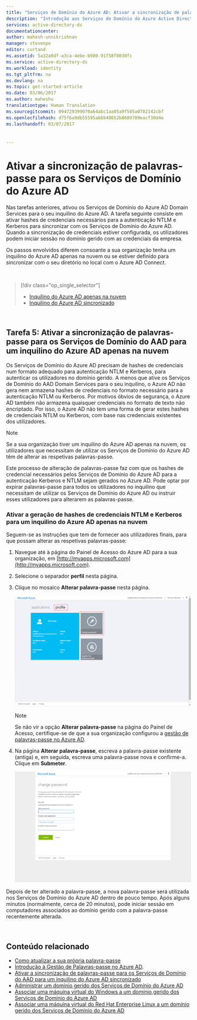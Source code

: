 ```yaml
---
title: "Serviços de Domínio do Azure AD: Ativar a sincronização de palavras-passe | Microsoft Docs"
description: "Introdução aos Serviços de Domínio do Azure Active Directory"
services: active-directory-ds
documentationcenter: 
author: mahesh-unnikrishnan
manager: stevenpo
editor: curtand
ms.assetid: 5a32a0df-a3ca-4ebe-b980-91f58f8030fc
ms.service: active-directory-ds
ms.workload: identity
ms.tgt_pltfrm: na
ms.devlang: na
ms.topic: get-started-article
ms.date: 03/06/2017
ms.author: maheshu
translationtype: Human Translation
ms.sourcegitcommit: 094729399070a64abc1aa05a9f585a0782142cbf
ms.openlocfilehash: d75f6a9db55595ab6b40052b8609709eacf30d4e
ms.lasthandoff: 03/07/2017


---
```

# <a name="enable-password-synchronization-to-azure-ad-domain-services"></a>Ativar a sincronização de palavras-passe para os Serviços de Domínio do Azure AD
Nas tarefas anteriores, ativou os Serviços de Domínio do Azure AD Domain Services para o seu inquilino do Azure AD. A tarefa seguinte consiste em ativar hashes de credenciais necessários para a autenticação NTLM e Kerberos para sincronizar com os Serviços de Domínio do Azure AD. Quando a sincronização de credenciais estiver configurada, os utilizadores podem iniciar sessão no domínio gerido com as credenciais da empresa.

Os passos envolvidos diferem consoante a sua organização tenha um inquilino do Azure AD apenas na nuvem ou se estiver definido para sincronizar com o seu diretório no local com o Azure AD Connect.

<br>

> [!div class="op_single_selector"]
> * [Inquilino do Azure AD apenas na nuvem](active-directory-ds-getting-started-password-sync.md)
> * [Inquilino do Azure AD sincronizado](active-directory-ds-getting-started-password-sync-synced-tenant.md)
>
>

<br>

## <a name="task-5-enable-password-synchronization-to-aad-domain-services-for-a-cloud-only-azure-ad-tenant"></a>Tarefa 5: Ativar a sincronização de palavras-passe para os Serviços de Domínio do AAD para um inquilino do Azure AD apenas na nuvem
Os Serviços de Domínio do Azure AD precisam de hashes de credenciais num formato adequado para autenticação NTLM e Kerberos, para autenticar os utilizadores no domínio gerido. A menos que ative os Serviços de Domínio do AAD Domain Services para o seu inquilino, o Azure AD não gera nem armazena hashes de credenciais no formato necessário para a autenticação NTLM ou Kerberos. Por motivos óbvios de segurança, o Azure AD também não armazena quaisquer credenciais no formato de texto não encriptado. Por isso, o Azure AD não tem uma forma de gerar estes hashes de credenciais NTLM ou Kerberos, com base nas credenciais existentes dos utilizadores.

> [!NOTE]
> Se a sua organização tiver um inquilino do Azure AD apenas na nuvem, os utilizadores que necessitam de utilizar os Serviços de Domínio do Azure AD têm de alterar as respetivas palavras-passe.
>
>

Este processo de alteração de palavras-passe faz com que os hashes de credencial necessários pelos Serviços de Domínio do Azure AD para a autenticação Kerberos e NTLM sejam gerados no Azure AD. Pode optar por expirar palavras-passe para todos os utilizadores no inquilino que necessitam de utilizar os Serviços de Domínio do Azure AD ou instruir esses utilizadores para alterarem as palavras-passe.

### <a name="enable-ntlm-and-kerberos-credential-hash-generation-for-a-cloud-only-azure-ad-tenant"></a>Ativar a geração de hashes de credenciais NTLM e Kerberos para um inquilino do Azure AD apenas na nuvem
Seguem-se as instruções que tem de fornecer aos utilizadores finais, para que possam alterar as respetivas palavras-passe:

1. Navegue até à página do Painel de Acesso do Azure AD para a sua organização, em [http://myapps.microsoft.com](http://myapps.microsoft.com).
2. Selecione o separador **perfil** nesta página.
3. Clique no mosaico **Alterar palavra-passe** nesta página.

    ![Crie uma rede virtual para os Serviços de Domínio do Azure AD.](./media/active-directory-domain-services-getting-started/user-change-password.png)

   > [!NOTE]
   > Se não vir a opção **Alterar palavra-passe** na página do Painel de Acesso, certifique-se de que a sua organização configurou a [gestão de palavras-passe no Azure AD](../active-directory/active-directory-passwords-getting-started.md).
   >
   >
4. Na página **Alterar palavra-passe**, escreva a palavra-passe existente (antiga) e, em seguida, escreva uma palavra-passe nova e confirme-a. Clique em **Submeter**.

    ![Crie uma rede virtual para os Serviços de Domínio do Azure AD.](./media/active-directory-domain-services-getting-started/user-change-password2.png)

Depois de ter alterado a palavra-passe, a nova palavra-passe será utilizada nos Serviços de Domínio do Azure AD dentro de pouco tempo. Após alguns minutos (normalmente, cerca de 20 minutos), pode iniciar sessão em computadores associados ao domínio gerido com a palavra-passe recentemente alterada.

<br>

## <a name="related-content"></a>Conteúdo relacionado
* [Como atualizar a sua própria palavra-passe](../active-directory/active-directory-passwords-update-your-own-password.md)
* [Introdução à Gestão de Palavras-passe no Azure AD](../active-directory/active-directory-passwords-getting-started.md).
* [Ativar a sincronização de palavras-passe para os Serviços de Domínio do AAD para um inquilino do Azure AD sincronizado](active-directory-ds-getting-started-password-sync-synced-tenant.md)
* [Administrar um domínio gerido dos Serviços de Domínio do Azure AD](active-directory-ds-admin-guide-administer-domain.md)
* [Associar uma máquina virtual do Windows a um domínio gerido dos Serviços de Domínio do Azure AD](active-directory-ds-admin-guide-join-windows-vm.md)
* [Associar uma máquina virtual do Red Hat Enterprise Linux a um domínio gerido dos Serviços de Domínio do Azure AD](active-directory-ds-admin-guide-join-rhel-linux-vm.md)

